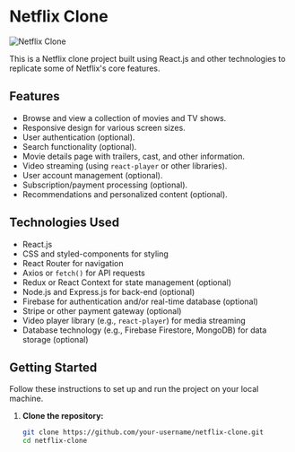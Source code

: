 # Netflix Clone

![Netflix Clone](link-to-your-project-image.png)

This is a Netflix clone project built using React.js and other technologies to replicate some of Netflix's core features.

## Features

- Browse and view a collection of movies and TV shows.
- Responsive design for various screen sizes.
- User authentication (optional).
- Search functionality (optional).
- Movie details page with trailers, cast, and other information.
- Video streaming (using `react-player` or other libraries).
- User account management (optional).
- Subscription/payment processing (optional).
- Recommendations and personalized content (optional).

## Technologies Used

- React.js
- CSS and styled-components for styling
- React Router for navigation
- Axios or `fetch()` for API requests
- Redux or React Context for state management (optional)
- Node.js and Express.js for back-end (optional)
- Firebase for authentication and/or real-time database (optional)
- Stripe or other payment gateway (optional)
- Video player library (e.g., `react-player`) for media streaming
- Database technology (e.g., Firebase Firestore, MongoDB) for data storage (optional)

## Getting Started

Follow these instructions to set up and run the project on your local machine.

1. **Clone the repository:**

   ```bash
   git clone https://github.com/your-username/netflix-clone.git
   cd netflix-clone
